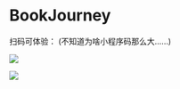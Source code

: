 # BookJourney 
扫码可体验：
(不知道为啥小程序码那么大……)

![](https://image-backup-1253965369.cos.ap-guangzhou.myqcloud.com/README/gh_daf6dc4f5989_1280.jpg)

![](https://image-backup-1253965369.cos.ap-guangzhou.myqcloud.com/README/gh_daf6dc4f5989_1280.jpg)